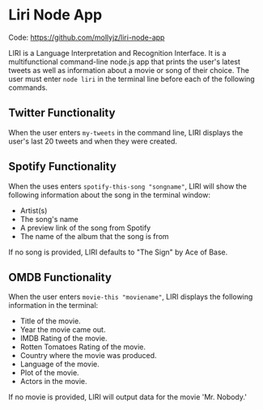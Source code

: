 # Liri Node App

Code: https://github.com/mollyjz/liri-node-app

LIRI is a Language Interpretation and Recognition Interface. It is a multifunctional command-line node.js app that prints the user's latest tweets as well as information about a movie or song of their choice. The user must enter `node liri` in the terminal line before each of the following commands.


## Twitter Functionality

When the user enters `my-tweets` in the command line, LIRI displays the user's last 20 tweets and when they were created.



## Spotify Functionality

When the uses enters `spotify-this-song "songname"`, LIRI will show the following information about the song in the terminal window:

- Artist(s)
- The song's name
- A preview link of the song from Spotify
- The name of the album that the song is from

If no song is provided, LIRI defaults to "The Sign" by Ace of Base.


## OMDB Functionality

When the user enters `movie-this "moviename"`, LIRI displays the following information in the terminal:

- Title of the movie.
- Year the movie came out.
- IMDB Rating of the movie.
- Rotten Tomatoes Rating of the movie.
- Country where the movie was produced.
- Language of the movie.
- Plot of the movie.
- Actors in the movie.

If no movie is provided, LIRI will output data for the movie 'Mr. Nobody.'